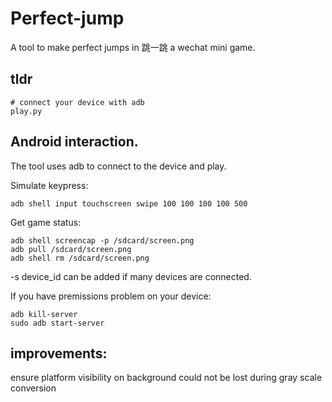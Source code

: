 # Perfect-jump
A tool to make perfect jumps in 跳一跳 a wechat mini game.

## tldr
```
# connect your device with adb
play.py
```

## Android interaction.
The tool uses adb to connect to the device and play.

Simulate keypress:
```
adb shell input touchscreen swipe 100 100 100 100 500
```

Get game status:
```
adb shell screencap -p /sdcard/screen.png
adb pull /sdcard/screen.png
adb shell rm /sdcard/screen.png
```
-s device_id can be added if many devices are connected.

If you have premissions problem on your device:
```
adb kill-server
sudo adb start-server
```

## improvements:
ensure platform visibility on background could not be lost during gray scale conversion
